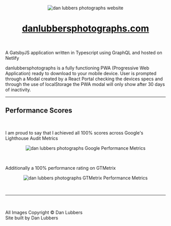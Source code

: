 <p align="center">
  <img src="https://s3.amazonaws.com/content.danlubbers.com/img/macbook-pro-2021-danlubbersphotographs.png" alt="dan lubbers photographs website">
</p>
<div align="center">
  <a style="color:#0e0e0e" href="https://danlubbersphotographs.com" > <h1>danlubbersphotographs.com</h1></a>
</div>
<br>

A GatsbyJS application written in Typescript using GraphQL and hosted on Netlify

danlubbersphotographs is a fully functioning PWA (Progressive Web Application) ready to download to your mobile device. User is prompted through a Modal created by a React Portal checking the devices specs and through the use of localStorage the PWA modal will only show after 30 days of inactivity.

---

## Performance Scores

<br>

I am proud to say that I achieved all 100% scores across Google's Lighthouse Audit Metrics

<p align="center">
 <img src="https://s3.amazonaws.com/content.danlubbers.com/img/google-lighthouse-scores-danlubbersphotographs.jpg" alt="dan lubbers photographs Google Performance Metrics">
 </p>
 <br>

Additionally a 100% performance rating on GTMetrix

<p align="center">
 <img src="https://s3.amazonaws.com/content.danlubbers.com/img/gtmetrix-score-danlubbersphotographs.jpg" alt="dan lubbers photographs GTMetrix Performance Metrics">
 </p>
 <br>

---

<br>

All Images Copyright © Dan Lubbers
<br>
Site built by Dan Lubbers

